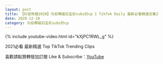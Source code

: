 ```yaml
---
layout: post
title: 【抖音熱搜2020】马伯骞磕石玺彤subs的cp 1 TikTok Daily 最新必看精選合集2020 12 10
date: 2020-12-10
category: 马伯骞磕石玺彤subs的cp
---
```


{% include youtube-video.html id="kXjPC1RWL_g" %}

2021必看 最新精選 Top TikTok Trending Clips

喜歡請點贊轉發加訂閱 Like & Subscribe：[YouTube](https://www.youtube.com/channel/UCAoR7VcanIPd04uEq_GIylA/videos)

